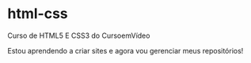 # html-css
 Curso de HTML5 E CSS3 do CursoemVídeo

Estou aprendendo a criar sites e agora vou gerenciar meus repositórios!